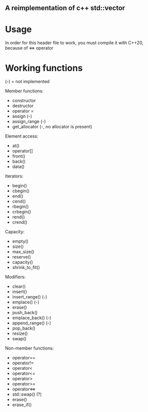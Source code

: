 ## A reimplementation of c++ std::vector
# Usage
In order for this header file to work, you must compile it with C++20, because of <=> operator

# Working functions
(-) = not implemented

Member functions:

* constructor
* destructor
* operator =
* assign (-)
* assign_range (-)
* get_allocator (-, no allocator is present)

Element access:
* at()
* operator[]
* front()
* back()
* data()

Iterators:
* begin()
* cbegin()
* end()
* cend()
* rbegin()
* crbegin()
* rend()
* crend()

Capacity:
* empty()
* size()
* max_size()
* reserve()
* capacity()
* shrink_to_fit()

Modifiers:
* clear()
* insert()
* insert_range() (-)
* emplace() (-)
* erase()
* push_back()
* emplace_back() (-)
* append_range() (-)
* pop_back()
* resize()
* swap()

Non-member functions:
* operator==
* operator!=
* operator<
* operator<=
* operator>
* operator>=
* operator<=>
* std::swap() (?)
* erase()
* erase_if()
